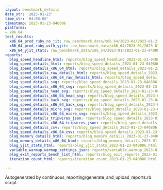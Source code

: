 ```yaml
---
layout: benchmark_details
date_str: '2023-01-23'
time_str: '04:08:06'
timestamp: 2023-01-23-040806
platforms:
- x86_64
test_results:
  x86_64_prod_ruby_no_jit: raw_benchmark_data/x86_64/2023-01/2023-01-23-040806_basic_benchmark_x86_64_prod_ruby_no_jit.json
  x86_64_prod_ruby_with_yjit: raw_benchmark_data/x86_64/2023-01/2023-01-23-040806_basic_benchmark_x86_64_prod_ruby_with_yjit.json
  x86_64_yjit_stats: raw_benchmark_data/x86_64/2023-01/2023-01-23-040806_basic_benchmark_x86_64_yjit_stats.json
reports:
  blog_speed_headline_html: reports/blog_speed_headline_2023-01-23-040806.html
  blog_speed_details_html: reports/blog_speed_details_2023-01-23-040806.html
  blog_speed_details_x86_64_html: reports/blog_speed_details_2023-01-23-040806.x86_64.html
  blog_speed_details_raw_details_html: reports/blog_speed_details_2023-01-23-040806.raw_details.html
  blog_speed_details_x86_64_raw_details_html: reports/blog_speed_details_2023-01-23-040806.x86_64.raw_details.html
  blog_speed_details_svg: reports/blog_speed_details_2023-01-23-040806.svg
  blog_speed_details_x86_64_svg: reports/blog_speed_details_2023-01-23-040806.x86_64.svg
  blog_speed_details_head_svg: reports/blog_speed_details_2023-01-23-040806.head.svg
  blog_speed_details_x86_64_head_svg: reports/blog_speed_details_2023-01-23-040806.x86_64.head.svg
  blog_speed_details_back_svg: reports/blog_speed_details_2023-01-23-040806.back.svg
  blog_speed_details_x86_64_back_svg: reports/blog_speed_details_2023-01-23-040806.x86_64.back.svg
  blog_speed_details_micro_svg: reports/blog_speed_details_2023-01-23-040806.micro.svg
  blog_speed_details_x86_64_micro_svg: reports/blog_speed_details_2023-01-23-040806.x86_64.micro.svg
  blog_speed_details_tripwires_json: reports/blog_speed_details_2023-01-23-040806.tripwires.json
  blog_speed_details_x86_64_tripwires_json: reports/blog_speed_details_2023-01-23-040806.x86_64.tripwires.json
  blog_speed_details_csv: reports/blog_speed_details_2023-01-23-040806.csv
  blog_speed_details_x86_64_csv: reports/blog_speed_details_2023-01-23-040806.x86_64.csv
  blog_memory_details_html: reports/blog_memory_details_2023-01-23-040806.html
  blog_memory_details_x86_64_html: reports/blog_memory_details_2023-01-23-040806.x86_64.html
  blog_yjit_stats_html: reports/blog_yjit_stats_2023-01-23-040806.html
  variable_warmup_warmup_settings_json: reports/variable_warmup_2023-01-23-040806.warmup_settings.json
  blog_exit_reports_bench_list_html: reports/blog_exit_reports_2023-01-23-040806.bench_list.html
  iteration_count_html: reports/iteration_count_2023-01-23-040806.html

---
```

Autogenerated by continuous_reporting/generate_and_upload_reports.rb script.
